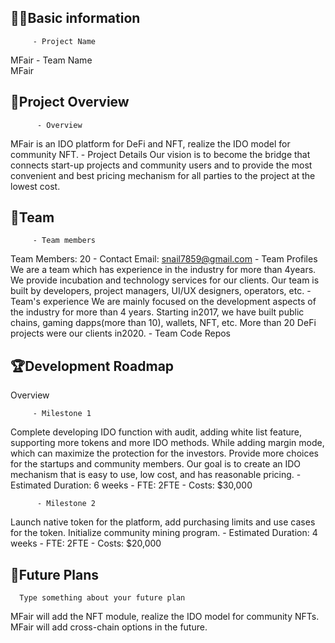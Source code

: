 ## 🧑‍💻Basic information

         - Project Name  
MFair
         - Team Name     
MFair

## 🎯Project Overview

          - Overview
MFair is an IDO platform for DeFi and NFT, realize the IDO model for community NFT.
          - Project Details
Our vision is to become the bridge that connects start-up projects and community users and to provide the most convenient and best pricing mechanism for all parties to the project at the lowest cost.
## 👥Team 

         - Team members
Team Members: 20
         - Contact
Email: snail7859@gmail.com
         - Team Profiles
We are a team which has experience in the industry for more than 4years. We provide incubation and technology services for our clients.
Our team is built by developers, project managers, UI/UX designers, operators, etc. 
         - Team's experience
We are mainly focused on the development aspects of the industry for more than 4 years. Starting in2017, we have built public chains, gaming dapps(more than 10), wallets, NFT, etc. More than 20 DeFi projects were our clients in2020.
         - Team Code Repos

## 🏆Development Roadmap

 Overview
 

         - Milestone 1
Complete developing IDO function with audit, adding white list feature, supporting more tokens and more IDO methods. While adding margin mode, which can maximize the protection for the investors. Provide more choices for the startups and community members. Our goal is to create an IDO mechanism that is easy to use, low cost, and has reasonable pricing.
             - Estimated Duration:
6 weeks
             - FTE: 
2FTE
             - Costs:
$30,000

 
          - Milestone 2
Launch native token for the platform, add purchasing limits and use cases for the token. Initialize community mining program.
              - Estimated Duration:
4 weeks
              - FTE: 
2FTE
              - Costs:
$20,000

## 📡Future Plans
      Type something about your future plan
MFair will add the NFT module, realize the IDO model for community NFTs.
MFair will add cross-chain options in the future.
      


